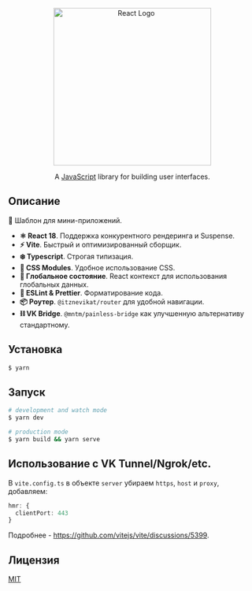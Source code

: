 <p align="center">
  <a href="https://reactjs.org/" target="blank"><img src="https://logos-download.com/wp-content/uploads/2016/09/React_logo_wordmark-700x235.png" width="320" alt="React Logo" /></a>
</p>
<p align="center">A <a href="https://javascript.com" target="_blank">JavaScript</a> library for building user interfaces.</p>

## Описание
📍 Шаблон для мини-приложений.

- **⚛️ React 18**. Поддержка конкурентного рендеринга и Suspense.
- **⚡️ Vite**. Быстрый и оптимизированный сборщик.
- **❄️ Typescript**. Строгая типизация.
- **🎯 CSS Modules**. Удобное использование CSS.
- **🏁 Глобальное состояние**. React контекст для использования глобальных данных.
- **🚀 ESLint & Prettier**. Форматирование кода.
- **📦 Роутер**. `@itznevikat/router` для удобной навигации.
- **⛓ VK Bridge**. `@mntm/painless-bridge` как улучшенную альтернативу стандартному.

## Установка
```bash
$ yarn
```

## Запуск
```bash
# development and watch mode
$ yarn dev

# production mode
$ yarn build && yarn serve
```

## Использование с **VK Tunnel**/**Ngrok**/etc.
В `vite.config.ts` в объекте `server` убираем `https`, `host` и `proxy`, добавляем:
```typescript
hmr: {
  clientPort: 443
}
```
Подробнее - https://github.com/vitejs/vite/discussions/5399.

## Лицензия
[MIT](LICENSE)
